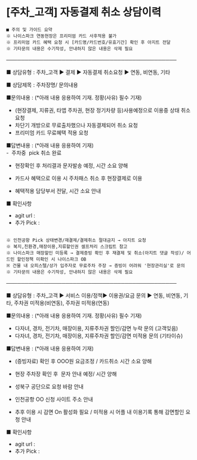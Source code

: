 # [주차_고객] 자동결제 취소 상담이력

```
■ 주의 및 가이드 요약  
※ 나이스파크 연동현장은 프리미엄 카드 사후적용 불가  
※ 프리미엄 카드 혜택 요청 시 [카드명/카드번호/유효기간] 확인 후 아지트 전달  
※ 기타문의 내용은 수기작성, 안내하지 않은 내용은 삭제 필요
```

──────────────────────────────────────────────

■ 상담유형 : 주차\_고객 ▶ 결제 ▶ 자동결제 취소요청 ▶ 연동, 비연동, 기타

■ 상담제목 : 주차장명/ 문의내용

■문의내용 : (\*아래 내용 응용하여 기재. 정황(사유) 필수 기재)  
- (현장결제, 지류권, 타앱 주차권, 현장 정기차량 등)사용예정으로 이용중 상태 취소 요청  
- 차단기 개방으로 무료출차했으나 자동결제되어 취소 요청  
- 프리미엄 카드 무료혜택 적용 요청

■답변내용 : (\*아래 내용 응용하여 기재)  
-  주차중  pick 취소 완료  
- 현장확인 후 처리결과 문자발송 예정, 시간 소요 양해

- 카드사 혜택으로 이용 시 주차패스 취소 후 현장결제로 이용  
- 혜택적용 담당부서 전달, 시간 소요 안내

■ 확인사항  
- agit url :  
- 추가 Pick :

```
  
※ 인천공항 Pick 상태변경/재결제/결제취소 절대금지 → 아지트 요청  
※ 복지,친환경,매장이용,지류할인권 셀프처리 스크립트 참고  
※ 나이스파크 매장할인 미등록 → 결제증빙 확인 후 재결제 및 취소(아지트 댓글 작성)/ 어드민 할인정책 미확인 시 나이스파크 OB  
※ 건물 내 오피스텔/상가 입주자로 무료주차 주장 → 증빙이 어려워 '현장관리실'로 문의  
※ 기타문의 내용은 수기작성, 안내하지 않은 내용은 삭제 필요
```

──────────────────────────────────────────────

■ 상담유형 : 주차\_고객 ▶ 서비스 이용/정책▶ 이용권/요금 문의 ▶ 연동, 비연동, 기타, 주차권 미적용(비연동), 주차권 미적용(연동)

■문의내용 : (\*아래 내용 응용하여 기재. 정황(사유) 필수 기재)  
- 다자녀, 경차, 전기차, 매장이용, 지류주차권 할인/감면 누락 문의 (고객잊음)  
- 다자녀, 경차, 전기차, 매장이용, 지류주차권 할인/감면 미적용 문의 (기타이슈)

■답변내용 : (\*아래 내용 응용하여 기재)  
- (증빙자료) 확인 후 OOO원 요금조정 / 카드취소 시간 소요 양해  
- 현장 주차장 확인 후  문자 안내 예정/ 시간 양해   
- 성북구 공단으로 요청 바람 안내  
- 인천공항 OO 신청 사이트 주소 안내

- 추후 이용 시 감면 On 활성화 필요 / 미적용 시 어플 내 이용기록 통해 감면할인 요청 안내

■ 확인사항  
- agit url :  
- 추가 Pick :